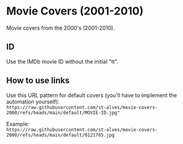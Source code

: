# Movie Covers (2001-2010)
Movie covers from the 2000's (2001-2010).

## ID
Use the IMDb movie ID without the initial "tt".

## How to use links
Use this URL pattern for default covers (you'll have to implement the automation yourself):
<br>```https://raw.githubusercontent.com/st-alves/movie-covers-2000/refs/heads/main/default/MOVIE-ID.jpg"```

Example: 
<br>```https://raw.githubusercontent.com/st-alves/movie-covers-2000/refs/heads/main/default/0121765.jpg```
